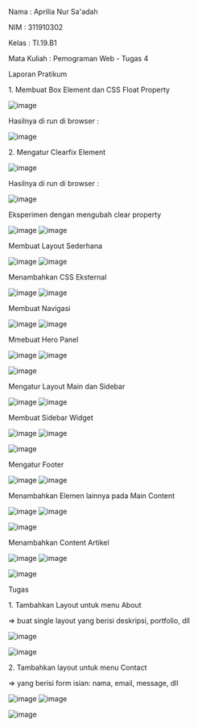 <p>Nama   : Aprilia Nur Sa'adah<p>
<p>NIM    : 311910302<p>
<p>Kelas  : TI.19.B1<p>
<p>Mata Kuliah  : Pemograman Web - Tugas 4<p>
  
<p>Laporan Pratikum<p>

<p>1. Membuat Box Element dan CSS Float Property <p>
  
 ![image](https://user-images.githubusercontent.com/54062259/115134607-d01ce000-a03b-11eb-9e9d-7c56d39fd122.png)

<p>Hasilnya di run di browser : <p>
  
 ![image](https://user-images.githubusercontent.com/54062259/115134616-e32fb000-a03b-11eb-8242-2119fb92f274.png)

<p>2. Mengatur Clearfix Element <p>
 
 ![image](https://user-images.githubusercontent.com/54062259/115134659-3f92cf80-a03c-11eb-8ad7-06f1d96214a8.png)

<p>Hasilnya di run di browser : <p>
  
 ![image](https://user-images.githubusercontent.com/54062259/115134664-4faaaf00-a03c-11eb-9176-749ec1b55ac4.png)

<p>Eksperimen dengan mengubah clear property<p>
  
 ![image](https://user-images.githubusercontent.com/54062259/115134697-a6b08400-a03c-11eb-9a08-410574e67995.png) ![image](https://user-images.githubusercontent.com/54062259/115134700-aadca180-a03c-11eb-95c8-f80b797480a4.png)
 
 <p>Membuat Layout Sederhana<p>
  
  ![image](https://user-images.githubusercontent.com/54062259/115134782-6dc4df00-a03d-11eb-9c5c-599f9a870c0d.png) ![image](https://user-images.githubusercontent.com/54062259/115134785-71586600-a03d-11eb-91da-1f70cd16d288.png)

<p>Menambahkan CSS Eksternal<p>
  
  ![image](https://user-images.githubusercontent.com/54062259/115135037-8a621680-a03f-11eb-9d3a-7671f3290b9b.png) ![image](https://user-images.githubusercontent.com/54062259/115135041-8fbf6100-a03f-11eb-84fa-cb44b1008524.png)

<p>Membuat Navigasi<p>
  
  ![image](https://user-images.githubusercontent.com/54062259/115135059-a49bf480-a03f-11eb-8073-aee9b49cab84.png) ![image](https://user-images.githubusercontent.com/54062259/115135061-a8c81200-a03f-11eb-8a7e-868523c90e54.png)

<p>Mmebuat Hero Panel<p>
  
  ![image](https://user-images.githubusercontent.com/54062259/115135102-e4fb7280-a03f-11eb-916d-a2d4ea55c7df.png) ![image](https://user-images.githubusercontent.com/54062259/115135105-eaf15380-a03f-11eb-9bd1-273408496d71.png)

![image](https://user-images.githubusercontent.com/54062259/115135110-efb60780-a03f-11eb-963d-156e72dc54a8.png)

<p>Mengatur Layout Main dan Sidebar<p>
  
  ![image](https://user-images.githubusercontent.com/54062259/115135126-1a07c500-a040-11eb-9876-e9a639a749a1.png) ![image](https://user-images.githubusercontent.com/54062259/115135128-1d9b4c00-a040-11eb-84b9-64c32fc2378a.png)

<p>Membuat Sidebar Widget<p>
  
  ![image](https://user-images.githubusercontent.com/54062259/115135170-7cf95c00-a040-11eb-9852-1b86293bb4fd.png) ![image](https://user-images.githubusercontent.com/54062259/115135173-81be1000-a040-11eb-9925-d8fe1c884603.png)

![image](https://user-images.githubusercontent.com/54062259/115135175-871b5a80-a040-11eb-8278-d4688650c7bd.png)

<p>Mengatur Footer <p>
  
  ![image](https://user-images.githubusercontent.com/54062259/115135193-a2866580-a040-11eb-9339-b40a8df78437.png) ![image](https://user-images.githubusercontent.com/54062259/115135195-a619ec80-a040-11eb-887f-58415f11ce98.png)

<p>Menambahkan Elemen lainnya pada Main Content<p>
  
  ![image](https://user-images.githubusercontent.com/54062259/115135242-2dfff680-a041-11eb-9e68-99e1e1597f11.png) ![image](https://user-images.githubusercontent.com/54062259/115135244-35270480-a041-11eb-892d-22cd81985c71.png)

![image](https://user-images.githubusercontent.com/54062259/115135245-39532200-a041-11eb-8b98-7d99a9d7bb17.png)

<p>Menambahkan Content Artikel<p>
  
  ![image](https://user-images.githubusercontent.com/54062259/115135320-efb70700-a041-11eb-9c2c-908de89a8493.png) ![image](https://user-images.githubusercontent.com/54062259/115135326-f47bbb00-a041-11eb-99fc-d292f85f77d2.png)

![image](https://user-images.githubusercontent.com/54062259/115135330-f80f4200-a041-11eb-8a30-c9684f796c8b.png)

<p>Tugas<p>
 
 <p>1. Tambahkan Layout untuk menu About<p>
  <p>=> buat single layout yang berisi deskripsi, portfolio, dll<p>
    
   ![image](https://user-images.githubusercontent.com/54062259/115202279-72ae8f00-a120-11eb-9a35-8f3f1c772f1c.png)

![image](https://user-images.githubusercontent.com/54062259/115202306-7cd08d80-a120-11eb-91a6-45ff8ad27a2f.png)

<p>2. Tambahkan layout untuk menu Contact<p>
  <p>=> yang berisi form isian: nama, email, message, dll<p>
    
   ![image](https://user-images.githubusercontent.com/54062259/115202411-9540a800-a120-11eb-8ee4-5fbb7cba3bf7.png) ![image](https://user-images.githubusercontent.com/54062259/115202496-a8ec0e80-a120-11eb-9b04-a7228213d9b7.png)

![image](https://user-images.githubusercontent.com/54062259/115202517-adb0c280-a120-11eb-9cf0-c88f3a655da8.png)









